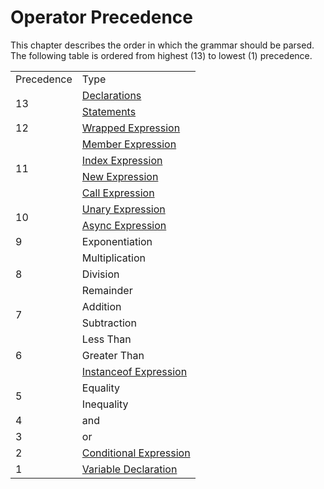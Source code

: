 # Operator Precedence

This chapter describes the order in which the grammar should be parsed. The following table is ordered from highest (13) to lowest (1) precedence.

<table>
  <tr>
    <td>Precedence</td>
    <td>Type</td>
  </tr>

  <tr>
    <td rowspan="2">13</td>
    <td><a href="/spec/grammar/syntactic/declarations/">Declarations</a></td>
  </tr>
  <tr><td><a href="/spec/grammar/syntactic/statements/">Statements</a></td></tr>

  <tr>
    <td>12</td>
    <td><a href="/spec/grammar/syntactic/expressions/wrapped-expression.html">Wrapped Expression</a></td>
  </tr>

  <tr>
  <td rowspan="4">11</td>
    <td><a href="/spec/grammar/syntactic/expressions/member-expression.html">Member Expression</a></td>
  </tr>
  <tr><td><a href="/spec/grammar/syntactic/expressions/index-expression.html">Index Expression</a></td></tr>
  <tr><td><a href="/spec/grammar/syntactic/expressions/new-expression.html">New Expression</a></td></tr>
  <tr><td><a href="/spec/grammar/syntactic/expressions/call-expression.html">Call Expression</a></td></tr>

  <tr>
    <td rowspan="2">10</td>
    <td><a href="/spec/grammar/syntactic/expressions/unary-expression.html">Unary Expression</a></td>
  </tr>
  <tr><td><a href="/spec/grammar/syntactic/expressions/async-expression.html">Async Expression</a></td></tr>

  <tr>
    <td>9</td>
    <td>Exponentiation</td>
  </tr>

  <tr>
    <td rowspan="3">8</td>
    <td>Multiplication</td>
  </tr>
  <tr><td>Division</td></tr>
  <tr><td>Remainder</td></tr>

  <tr>
    <td rowspan="2">7</td>
    <td>Addition</td>
  </tr>
  <tr><td>Subtraction</td></tr>

  <tr>
    <td rowspan="3">6</td>
    <td>Less Than</td>
  </tr>
  <tr><td>Greater Than</td></tr>
  <tr><td><a href="/spec/grammar/syntactic/expressions/instanceof-expression.html">Instanceof Expression</a></td></tr>

  <tr>
    <td rowspan="2">5</td>
    <td>Equality</td>
  </tr>
  <tr><td>Inequality</td></tr>

  <tr>
    <td>4</td>
    <td>and</td>
  </tr>

  <tr>
    <td>3</td>
    <td>or</td>
  </tr>

  <tr>
    <td>2</td>
    <td><a href="/spec/grammar/syntactic/expressions/conditional-expression.html">Conditional Expression</a></td>
  </tr>

  <tr>
    <td>1</td>
    <td><a href="/spec/grammar/syntactic/declarations/variable-declaration.html">Variable Declaration</a></td>
  </tr>
</table>
